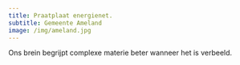 ```yaml
---
title: Praatplaat energienet.
subtitle: Gemeente Ameland
image: /img/ameland.jpg
---
```


Ons brein begrijpt complexe materie beter wanneer het is verbeeld.